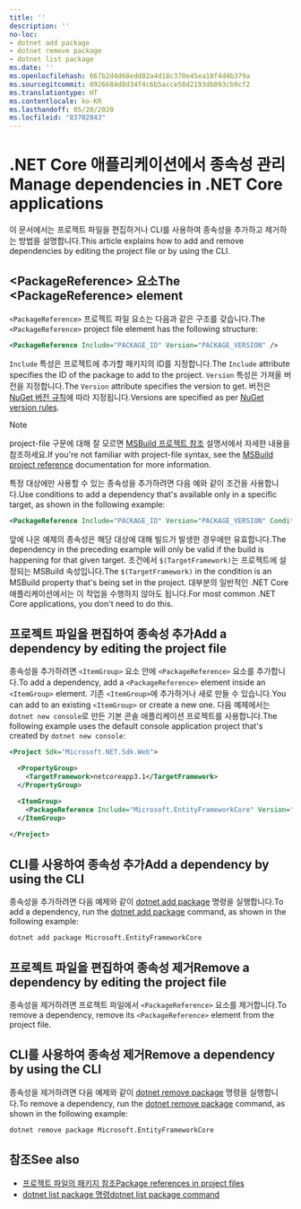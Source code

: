 ```yaml
---
title: ''
description: ''
no-loc:
- dotnet add package
- dotnet remove package
- dotnet list package
ms.date: ''
ms.openlocfilehash: 667b2d4d68edd82a4d18c370e45ea18f4d4b379a
ms.sourcegitcommit: 0926684d8d34f4c6b5acce58d2193db093cb9cf2
ms.translationtype: HT
ms.contentlocale: ko-KR
ms.lasthandoff: 05/20/2020
ms.locfileid: "83702843"
---
```

# <a name="manage-dependencies-in-net-core-applications"></a><span data-ttu-id="45788-101">.NET Core 애플리케이션에서 종속성 관리</span><span class="sxs-lookup"><span data-stu-id="45788-101">Manage dependencies in .NET Core applications</span></span>

<span data-ttu-id="45788-102">이 문서에서는 프로젝트 파일을 편집하거나 CLI를 사용하여 종속성을 추가하고 제거하는 방법을 설명합니다.</span><span class="sxs-lookup"><span data-stu-id="45788-102">This article explains how to add and remove dependencies by editing the project file or by using the CLI.</span></span>

## <a name="the-packagereference-element"></a><span data-ttu-id="45788-103">\<PackageReference> 요소</span><span class="sxs-lookup"><span data-stu-id="45788-103">The \<PackageReference> element</span></span>

<span data-ttu-id="45788-104">`<PackageReference>` 프로젝트 파일 요소는 다음과 같은 구조를 갖습니다.</span><span class="sxs-lookup"><span data-stu-id="45788-104">The `<PackageReference>` project file element has the following structure:</span></span>

```xml
<PackageReference Include="PACKAGE_ID" Version="PACKAGE_VERSION" />
```

<span data-ttu-id="45788-105">`Include` 특성은 프로젝트에 추가할 패키지의 ID를 지정합니다.</span><span class="sxs-lookup"><span data-stu-id="45788-105">The `Include` attribute specifies the ID of the package to add to the project.</span></span> <span data-ttu-id="45788-106">`Version` 특성은 가져올 버전을 지정합니다.</span><span class="sxs-lookup"><span data-stu-id="45788-106">The `Version` attribute specifies the version to get.</span></span> <span data-ttu-id="45788-107">버전은 [NuGet 버전 규칙](/nuget/create-packages/dependency-versions#version-ranges)에 따라 지정됩니다.</span><span class="sxs-lookup"><span data-stu-id="45788-107">Versions are specified as per [NuGet version rules](/nuget/create-packages/dependency-versions#version-ranges).</span></span>

> [!NOTE]
> <span data-ttu-id="45788-108">project-file 구문에 대해 잘 모르면 [MSBuild 프로젝트 참조](/visualstudio/msbuild/msbuild-project-file-schema-reference) 설명서에서 자세한 내용을 참조하세요.</span><span class="sxs-lookup"><span data-stu-id="45788-108">If you're not familiar with project-file syntax, see the [MSBuild project reference](/visualstudio/msbuild/msbuild-project-file-schema-reference) documentation for more information.</span></span>

<span data-ttu-id="45788-109">특정 대상에만 사용할 수 있는 종속성을 추가하려면 다음 예와 같이 조건을 사용합니다.</span><span class="sxs-lookup"><span data-stu-id="45788-109">Use conditions to add a dependency that's available only in a specific target, as shown in the following example:</span></span>

```xml
<PackageReference Include="PACKAGE_ID" Version="PACKAGE_VERSION" Condition="'$(TargetFramework)' == 'netcoreapp2.1'" />
```

<span data-ttu-id="45788-110">앞에 나온 예제의 종속성은 해당 대상에 대해 빌드가 발생한 경우에만 유효합니다.</span><span class="sxs-lookup"><span data-stu-id="45788-110">The dependency in the preceding example will only be valid if the build is happening for that given target.</span></span> <span data-ttu-id="45788-111">조건에서 `$(TargetFramework)`는 프로젝트에 설정되는 MSBuild 속성입니다.</span><span class="sxs-lookup"><span data-stu-id="45788-111">The `$(TargetFramework)` in the condition is an MSBuild property that's being set in the project.</span></span> <span data-ttu-id="45788-112">대부분의 일반적인 .NET Core 애플리케이션에서는 이 작업을 수행하지 않아도 됩니다.</span><span class="sxs-lookup"><span data-stu-id="45788-112">For most common .NET Core applications, you don't need to do this.</span></span>

## <a name="add-a-dependency-by-editing-the-project-file"></a><span data-ttu-id="45788-113">프로젝트 파일을 편집하여 종속성 추가</span><span class="sxs-lookup"><span data-stu-id="45788-113">Add a dependency by editing the project file</span></span>

<span data-ttu-id="45788-114">종속성을 추가하려면 `<ItemGroup>` 요소 안에 `<PackageReference>` 요소를 추가합니다.</span><span class="sxs-lookup"><span data-stu-id="45788-114">To add a dependency, add a `<PackageReference>` element inside an `<ItemGroup>` element.</span></span> <span data-ttu-id="45788-115">기존 `<ItemGroup>`에 추가하거나 새로 만들 수 있습니다.</span><span class="sxs-lookup"><span data-stu-id="45788-115">You can add to an existing `<ItemGroup>` or create a new one.</span></span> <span data-ttu-id="45788-116">다음 예제에서는 `dotnet new console`로 만든 기본 콘솔 애플리케이션 프로젝트를 사용합니다.</span><span class="sxs-lookup"><span data-stu-id="45788-116">The following example uses the default console application project that's created by `dotnet new console`:</span></span>

```xml
<Project Sdk="Microsoft.NET.Sdk.Web">

  <PropertyGroup>
    <TargetFramework>netcoreapp3.1</TargetFramework>
  </PropertyGroup>

  <ItemGroup>
    <PackageReference Include="Microsoft.EntityFrameworkCore" Version="3.1.2" />
  </ItemGroup>

</Project>
```

## <a name="add-a-dependency-by-using-the-cli"></a><span data-ttu-id="45788-117">CLI를 사용하여 종속성 추가</span><span class="sxs-lookup"><span data-stu-id="45788-117">Add a dependency by using the CLI</span></span>

<span data-ttu-id="45788-118">종속성을 추가하려면 다음 예제와 같이 [dotnet add package](dotnet-add-package.md) 명령을 실행합니다.</span><span class="sxs-lookup"><span data-stu-id="45788-118">To add a dependency, run the [dotnet add package](dotnet-add-package.md) command, as shown in the following example:</span></span>

```dotnetcli
dotnet add package Microsoft.EntityFrameworkCore
```

## <a name="remove-a-dependency-by-editing-the-project-file"></a><span data-ttu-id="45788-119">프로젝트 파일을 편집하여 종속성 제거</span><span class="sxs-lookup"><span data-stu-id="45788-119">Remove a dependency by editing the project file</span></span>

<span data-ttu-id="45788-120">종속성을 제거하려면 프로젝트 파일에서 `<PackageReference>` 요소를 제거합니다.</span><span class="sxs-lookup"><span data-stu-id="45788-120">To remove a dependency, remove its `<PackageReference>` element from the project file.</span></span>

## <a name="remove-a-dependency-by-using-the-cli"></a><span data-ttu-id="45788-121">CLI를 사용하여 종속성 제거</span><span class="sxs-lookup"><span data-stu-id="45788-121">Remove a dependency by using the CLI</span></span>

<span data-ttu-id="45788-122">종속성을 제거하려면 다음 예제와 같이 [dotnet remove package](dotnet-remove-package.md) 명령을 실행합니다.</span><span class="sxs-lookup"><span data-stu-id="45788-122">To remove a dependency, run the [dotnet remove package](dotnet-remove-package.md) command, as shown in the following example:</span></span>

```dotnetcli
dotnet remove package Microsoft.EntityFrameworkCore
```

## <a name="see-also"></a><span data-ttu-id="45788-123">참조</span><span class="sxs-lookup"><span data-stu-id="45788-123">See also</span></span>

* [<span data-ttu-id="45788-124">프로젝트 파일의 패키지 참조</span><span class="sxs-lookup"><span data-stu-id="45788-124">Package references in project files</span></span>](../project-sdk/msbuild-props.md#reference-properties-and-items)
* <span data-ttu-id="45788-125">[dotnet list package 명령](dotnet-list-package.md)</span><span class="sxs-lookup"><span data-stu-id="45788-125">[dotnet list package command](dotnet-list-package.md)</span></span>
